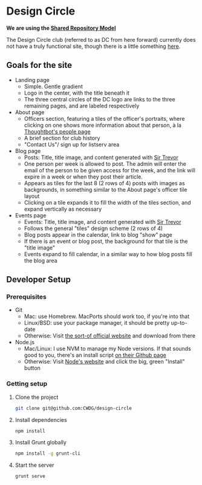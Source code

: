# Design Circle
**We are using the [Shared Repository Model][srm]**

[srm]: https://guides.github.com/introduction/flow/index.html


The Design Circle club (referred to as DC from here forward) currently does not have a truly functional site, though there is a little something [here][dcs].

[dcs]: http://design.osu.edu/undergrad/co-curricular/design-circle

## Goals for the site

* Landing page
    * Simple. Gentle gradient
    * Logo in the center, with the title beneath it
    * The three central circles of the DC logo are links to the three remaining pages, and are labeled respectively
* About page
    * Officers section, featuring a tiles of the officer's portraits, where clicking on one shows more information about that person, à la [Thoughtbot's people page][tpp]
    * A brief section for club history
    * "Contact Us"/ sign up for listserv area
* Blog page
    * Posts: Title, title image, and content generated with [Sir Trevor][st]
    * One person per week is allowed to post. The admin will enter the email of the person to be given access for the week, and the link will expire in a week or when they post their article.
    * Appears as tiles for the last 8 (2 rows of 4) posts with images as backgrounds, in something similar to the About page's officer tile layout
    * Clicking on a tile expands it to fill the width of the tiles section, and expand vertically as necessary
* Events page
    * Events: Title, title image, and content generated with [Sir Trevor][st]
    * Follows the general "tiles" design scheme (2 rows of 4)
    * Blog posts appear in the calendar, link to blog "show" page
    * If there is an event or blog post, the background for that tile is the "title image"
    * Events expand to fill calendar, in a similar way to how blog posts fill the blog area

[st]: http://madebymany.github.io/sir-trevor-js/
[tpp]: http://thoughtbot.com/people

## Developer Setup

### Prerequisites
* Git
    * Mac: use Homebrew. MacPorts should work too, if you're into that
    * Linux/BSD: use your package manager, it should be pretty up-to-date
    * Otherwise: Visit [the sort-of official website][gs] and download from there
* Node.js
    * Mac/Linux: I use NVM to manage my Node versions. If that sounds good to you, there's an install script [on their Github page][nvm]
    * Otherwise: Visit [Node's website][node] and click the big, green "Install" button

[gs]: http://git-scm.com
[nvm]: https://github.com/creationix/nvm
[node]: http://nodejs.org

### Getting setup

[node]: nodejs.org

1. Clone the project

    ```bash
    git clone git@github.com:CWDG/design-circle
    ```

2. Install dependencies

    ```bash
    npm install
    ```

3. Install Grunt globally

    ```bash
    npm install -g grunt-cli
    ```

4. Start the server

    ```bash
    grunt serve
    ```


